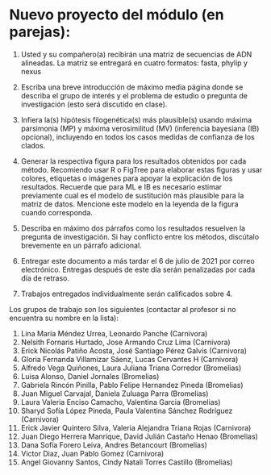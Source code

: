 # Nuevo proyecto del módulo (en parejas):

1. Usted y su compañero(a) recibirán una matriz de secuencias de ADN alineadas. La matriz se entregará en cuatro formatos: fasta, phylip y nexus

2. Escriba una breve introducción de máximo media página donde se describa el grupo de interés y el problema de estudio o pregunta de investigación (esto será discutido en clase).

3. Infiera la(s) hipótesis filogenética(s) más plausible(s) usando máxima parsimonia (MP) y máxima verosimilitud (MV) (inferencia bayesiana (IB) opcional), incluyendo en todos los casos medidas de confianza de los clados.

4. Generar la respectiva figura para los resultados obtenidos por cada método. Recomiendo usar R o FigTree para elaborar estas figuras y usar colores, etiquetas o imágenes para apoyar la explicación de los resultados. Recuerde que para ML e IB es necesario estimar previamente cual es el modelo de sustitución más plausible para la matriz de datos. Mencione este modelo en la leyenda de la figura cuando corresponda. 

5. Describa en máximo dos párrafos como los resultados resuelven la pregunta de investigación. Si hay conflicto entre los métodos, discútalo brevemente en un párrafo adicional.

6. Entregar este documento a más tardar el 6 de julio de 2021 por correo electrónico. Entregas después de este día serán penalizadas por cada día de retraso.

7. Trabajos entregados individualmente serán calificados sobre 4.

Los grupos de trabajo son los siguientes (contactar al profesor si no encuentra su nombre en la lista):

1. Lina María Méndez Urrea, Leonardo Panche (Carnivora)
2. Nelsith Fornaris Hurtado, Jose Armando Cruz Lima (Carnivora)
3. Erick Nicolás Patiño Acosta, José Santiago Pérez Galvis (Carnivora)
4. Gloria Fernanda Villamizar Sáenz, Lucas Cervantes H (Carnivora)
5. Alfredo Vega Quiñones, Laura Juliana Triana Corredor (Bromelias)
6. Luisa Alonso, Daniel Jornales (Bromelias)
7. Gabriela Rincón Pinilla, Pablo Felipe Hernandez Pineda (Bromelias)
8. Juan Miguel Carvajal, Daniela Zuluaga Parra (Bromelias)
9. Laura Valeria Enciso Camacho, Valentina Garcia (Bromelias)
10. Sharyd Sofía López Pineda, Paula Valentina Sánchez Rodríguez (Carnivora)
11. Erick Javier Quintero Silva, Valeria Alejandra Triana Rojas (Carnivora)
12. Juan Diego Herrera Manrique, David Julián Castaño Henao (Bromelias)
13. Dana Sofía Forero Leiva, Andres Betancourt (Bromelias)
14. Victor Diaz, Juan Pablo Gomez (Carnivora)
15. Angel Giovanny Santos, Cindy Natali Torres Castillo (Bromelias)
